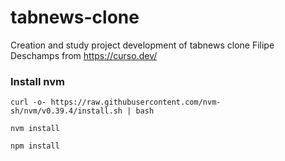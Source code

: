 # tabnews-clone

Creation and study project development of tabnews clone Filipe Deschamps from https://curso.dev/

### Install nvm

`curl -o- https://raw.githubusercontent.com/nvm-sh/nvm/v0.39.4/install.sh | bash`

`nvm install`

`npm install`
